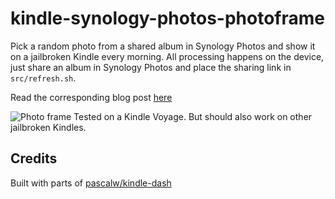 # kindle-synology-photos-photoframe
Pick a random photo from a shared album in Synology Photos and show it on a jailbroken Kindle every morning.
All processing happens on the device, just share an album in Synology Photos and place the sharing link in `src/refresh.sh`.

Read the corresponding blog post [here](https://daanmiddendorp.com/tech/2022/02/14/new-destination-for-my-broken-kindle)

![Photo frame](https://i.imgur.com/qbGQfbO.png)
Tested on a Kindle Voyage. But should also work on other jailbroken Kindles.


## Credits
Built with parts of [pascalw/kindle-dash](https://github.com/pascalw/kindle-dash)
